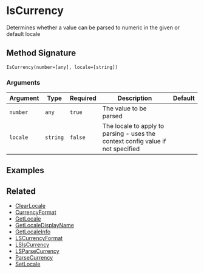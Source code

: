 # IsCurrency

Determines whether a value can be parsed to numeric in the given or default locale

## Method Signature

```
IsCurrency(number=[any], locale=[string])
```

### Arguments

| Argument | Type     | Required | Description                                                                     | Default |
| -------- | -------- | -------- | ------------------------------------------------------------------------------- | ------- |
| `number` | `any`    | `true`   | The value to be parsed                                                          |         |
| `locale` | `string` | `false`  | The locale to apply to parsing - uses the context config value if not specified |         |

## Examples

## Related

* [ClearLocale](clearlocale.md)
* [CurrencyFormat](currencyformat.md)
* [GetLocale](getlocale.md)
* [GetLocaleDisplayName](getlocaledisplayname.md)
* [GetLocaleInfo](getlocaleinfo.md)
* [LSCurrencyFormat](lscurrencyformat.md)
* [LSIsCurrency](lsiscurrency.md)
* [LSParseCurrency](lsparsecurrency.md)
* [ParseCurrency](parsecurrency.md)
* [SetLocale](setlocale.md)
